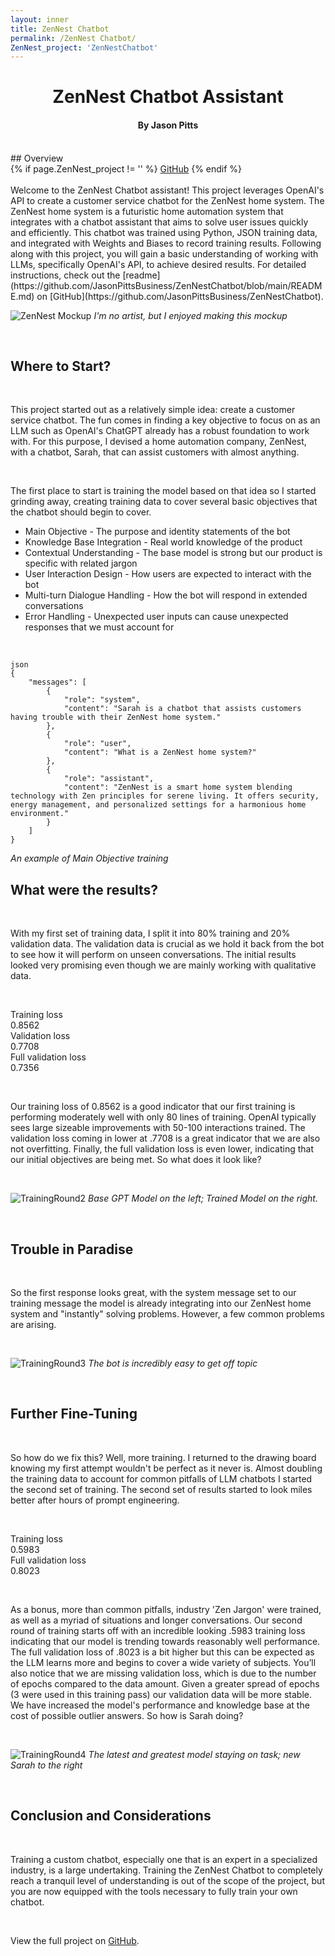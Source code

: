 ```yaml
---
layout: inner
title: ZenNest Chatbot
permalink: /ZenNest Chatbot/
ZenNest_project: 'ZenNestChatbot'
---
```

<h1 style="text-align: center;">ZenNest Chatbot Assistant</h1>
<h4 style="text-align: center;">By Jason Pitts</h4>
<br>
## Overview
<br>
<div>
{% if page.ZenNest_project != '' %}
    <a href="https://github.com/{{ site.github_username }}/{{ page.ZenNest_project }}" class="btn btn-default btn-lg"><i class="fa fa-square-github fa-lg"></i> GitHub</a>
{% endif %}
</div>
<br>
Welcome to the ZenNest Chatbot assistant! This project leverages OpenAI's API to create a customer service chatbot for the ZenNest home system. The ZenNest home system is a futuristic home automation system that integrates with a chatbot assistant that aims to solve user issues quickly and efficiently. This chatbot was trained using Python, JSON training data, and integrated with Weights and Biases to record training results. Following along with this project, you will gain a basic understanding of working with LLMs, specifically OpenAI's API, to achieve desired results. For detailed instructions, check out the [readme](https://github.com/JasonPittsBusiness/ZenNestChatbot/blob/main/README.md) on [GitHub](https://github.com/JasonPittsBusiness/ZenNestChatbot).

<br>

![ZenNest Mockup](\img\posts\02_ZenNestMockUp-1130x864-2x.png)
*I'm no artist, but I enjoyed making this mockup*

<br>

## Where to Start?

<br>

This project started out as a relatively simple idea: create a customer service chatbot. The fun comes in finding a key objective to focus on as an LLM such as OpenAI's ChatGPT already has a robust foundation to work with. For this purpose, I devised a home automation company, ZenNest, with a chatbot, Sarah, that can assist customers with almost anything.

<br>

The first place to start is training the model based on that idea so I started grinding away, creating training data to cover several basic objectives that the chatbot should begin to cover.

- Main Objective - The purpose and identity statements of the bot
- Knowledge Base Integration - Real world knowledge of the product
- Contextual Understanding - The base model is strong but our product is specific with related jargon
- User Interaction Design - How users are expected to interact with the bot
- Multi-turn Dialogue Handling - How the bot will respond in extended conversations
- Error Handling - Unexpected user inputs can cause unexpected responses that we must account for

<br>

```
json
{
    "messages": [
        {
            "role": "system",
            "content": "Sarah is a chatbot that assists customers having trouble with their ZenNest home system."
        },
        {
            "role": "user",
            "content": "What is a ZenNest home system?"
        },
        {
            "role": "assistant",
            "content": "ZenNest is a smart home system blending technology with Zen principles for serene living. It offers security, energy management, and personalized settings for a harmonious home environment."
        }
    ]
}
```
*An example of Main Objective training*

## What were the results?

<br>

With my first set of training data, I split it into 80% training and 20% validation data. The validation data is crucial as we hold it back from the bot to see how it will perform on unseen conversations. The initial results looked very promising even though we are mainly working with qualitative data.

<br>

Training loss<br>
0.8562<br>
Validation loss<br>
0.7708<br>
Full validation loss<br>
0.7356<br>

<br>

Our training loss of 0.8562 is a good indicator that our first training is performing moderately well with only 80 lines of training. OpenAI typically sees large sizeable improvements with 50-100 interactions trained. The validation loss coming in lower at .7708 is a great indicator that we are also not overfitting. Finally, the full validation loss is even lower, indicating that our initial objectives are being met. So what does it look like?

<br>

![TrainingRound2](\Pages\ZenNest\ZenNestRound1x2.png)
*Base GPT Model on the left; Trained Model on the right.*

<br>

## Trouble in Paradise

<br>

So the first response looks great, with the system message set to our training message the model is already integrating into our ZenNest home system and "instantly" solving problems. However, a few common problems are arising.

<br>

![TrainingRound3](\Pages\ZenNest\ZenNestRound1x3.png)
*The bot is incredibly easy to get off topic*

<br>

## Further Fine-Tuning

<br>

So how do we fix this? Well, more training. I returned to the drawing board knowing my first attempt wouldn't be perfect as it never is. Almost doubling the training data to account for common pitfalls of LLM chatbots I started the second set of training. The second set of results started to look miles better after hours of prompt engineering.

<br>

Training loss<br>
0.5983<br>
Full validation loss<br>
0.8023<br>

<br>

As a bonus, more than common pitfalls, industry 'Zen Jargon' were trained, as well as a myriad of situations and longer conversations. Our second round of training starts off with an incredible looking .5983 training loss indicating that our model is trending towards reasonably well performance. The full validation loss of .8023 is a bit higher but this can be expected as the LLM learns more and begins to cover a wide variety of subjects. You’ll also notice that we are missing validation loss, which is due to the number of epochs compared to the data amount. Given a greater spread of epochs (3 were used in this training pass) our validation data will be more stable. We have increased the model's performance and knowledge base at the cost of possible outlier answers. So how is Sarah doing?

<br>

![TrainingRound4](\Pages\ZenNest\ZenNestRound1x4.png)
*The latest and greatest model staying on task; new Sarah to the right*

<br>

## Conclusion and Considerations

<br>

Training a custom chatbot, especially one that is an expert in a specialized industry, is a large undertaking. Training the ZenNest Chatbot to completely reach a tranquil level of understanding is out of the scope of the project, but you are now equipped with the tools necessary to fully train your own chatbot.

<br>

View the full project on [GitHub](https://github.com/JasonPittsBusiness/ZenNestChatbot).